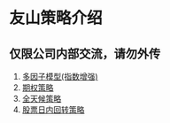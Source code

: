 # 友山策略介绍

## 仅限公司内部交流，请勿外传

1. [多因子模型(指数增强)](./MJ/index.html)
2. [期权策略](./LXJ/index.html)
3. [全天候策略](./CW/index.html)
4. [股票日内回转策略](./GZX/index.html)